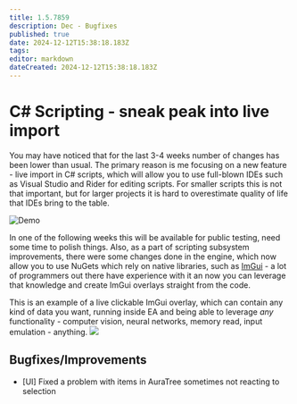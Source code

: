 ```yaml
---
title: 1.5.7859
description: Dec - Bugfixes
published: true
date: 2024-12-12T15:38:18.183Z
tags: 
editor: markdown
dateCreated: 2024-12-12T15:38:18.183Z
---
```


# C# Scripting - sneak peak into live import
You may have noticed that for the last 3-4 weeks number of changes has been lower than usual. The primary reason is me focusing on a new feature - live import in C# scripts, which will allow you to use full-blown IDEs such as Visual Studio and Rider for editing scripts.
For smaller scripts this is not that important, but for larger projects it is hard to overestimate quality of life that IDEs bring to the table. 

![Demo](https://s3.eyeauras.net/media/2024/12/NVIDIA_Overlay_PDfPgey8maJy1hos.png)

In one of the following weeks this will be available for public testing, need some time to polish things.
Also, as a part of scripting subsystem improvements, there were some changes done in the engine, which now allow you to use NuGets which rely on native libraries, such as [ImGui](https://github.com/ocornut/imgui) - a lot of programmers out there have experience with it an now you can leverage that knowledge and create ImGui overlays straight from the code.

This is an example of a live clickable ImGui overlay, which can contain any kind of data you want, running inside EA and being able to leverage _any_ functionality - computer vision, neural networks, memory read, input emulation - anything.
![](https://s3.eyeauras.net/media/2024/12/EyeAuras_m2V69VHHLlf4CGT7.gif)

## Bugfixes/Improvements
- [UI] Fixed a problem with items in AuraTree sometimes not reacting to selection
